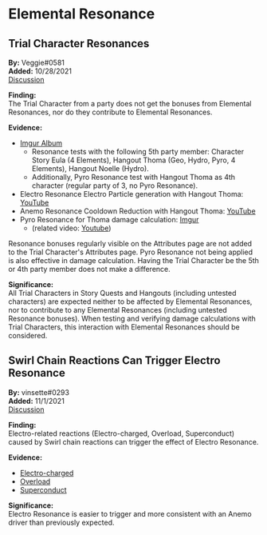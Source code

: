 # Elemental Resonance  

## Trial Character Resonances

**By:** Veggie#0581  
**Added:** 10/28/2021  
[Discussion](https://tickettool.xyz/direct?url=https://cdn.discordapp.com/attachments/897945121545392128/903397449685671966/transcript-trial-character-resonances.html)  

**Finding:**  
The Trial Character from a party does not get the bonuses from Elemental Resonances, nor do they contribute to Elemental Resonances.  

**Evidence:**  
* [Imgur Album](https://imgur.com/a/O1H4IAJ)
  * Resonance tests with the following 5th party member: Character Story Eula (4 Elements), Hangout Thoma (Geo, Hydro, Pyro, 4 Elements), Hangout Noelle (Hydro).  
  * Additionally, Pyro Resonance test with Hangout Thoma as 4th character (regular party of 3, no Pyro Resonance).  
* Electro Resonance Electro Particle generation with Hangout Thoma: [YouTube](https://youtu.be/bo6h6rCelqc)  
* Anemo Resonance Cooldown Reduction with Hangout Thoma: [YouTube](https://youtu.be/hFlrTT_Edm0)  
* Pyro Resonance for Thoma damage calculation: [Imgur](https://imgur.com/a/dgwlpoi)  
  * (related video: [Youtube](https://youtu.be/L2y1hf-RqO4))  

Resonance bonuses regularly visible on the Attributes page are not added to the Trial Character's Attributes page. 
Pyro Resonance not being applied is also effective in damage calculation. Having the Trial Character be the 5th or 4th party member does not make a difference.

**Significance:**  
All Trial Characters in Story Quests and Hangouts (including untested characters) are expected neither to be affected by Elemental Resonances, nor to contribute to any Elemental Resonances (including untested Resonance bonuses).
When testing and verifying damage calculations with Trial Characters, this interaction with Elemental Resonances should be considered.  

## Swirl Chain Reactions Can Trigger Electro Resonance  

**By:** vinsette#0293  
**Added:** 11/1/2021  
[Discussion](https://tickettool.xyz/direct?url=https://cdn.discordapp.com/attachments/904061168828702751/904585059061862430/transcript-swirl-chain-reactions-can-trigger-electro-resonance.html)  

**Finding:**  
Electro-related reactions (Electro-charged, Overload, Superconduct) caused by Swirl chain reactions can trigger the effect of Electro Resonance. 

**Evidence:**  
 - [Electro-charged](https://imgur.com/a/P97pcLa)  
 - [Overload](https://imgur.com/a/YRjVcgd)  
 - [Superconduct](https://imgur.com/a/mjmdhhA)  

**Significance:**  
Electro Resonance is easier to trigger and more consistent with an Anemo driver than previously expected.  
